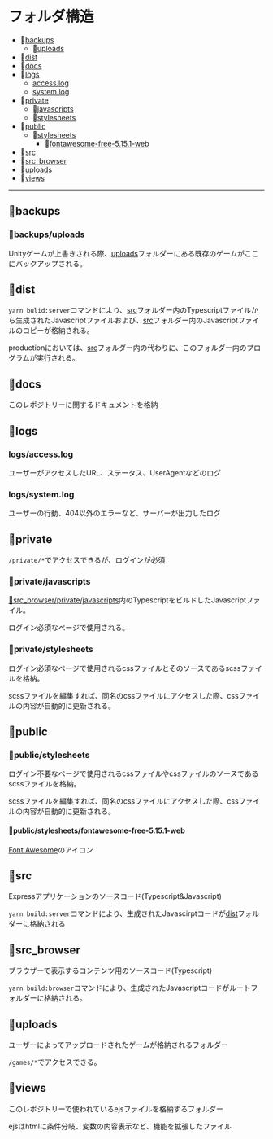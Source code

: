 # フォルダ構造

- 📁[backups](#backups)  
  - 📁[uploads](#backupsuploads)  
- 📁[dist](#dist)  
- 📁[docs](#docs)  
- 📁[logs](#logs)  
  - [access.log](#logsaccesslog)  
  - [system.log](#logssystemlog)  
- 📁[private](#private)  
  - 📁[javascripts](#privatejavascripts)  
  - 📁[stylesheets](#privatestylesheets)  
- 📁[public](#public)  
  - 📁[stylesheets](#publicstylesheets)  
    - 📁[fontawesome-free-5.15.1-web](#publicstylesheetsfontawesome-free-5151-web)  
- 📁[src](#src)  
- 📁[src_browser](#src_browser)  
- 📁[uploads](#uploads)  
- 📁[views](#views)  

---

## 📁backups

### 📁backups/uploads

Unityゲームが上書きされる際、[uploads](#📁uploads)フォルダーにある既存のゲームがここにバックアップされる。

## 📁dist

`yarn bulid:server`コマンドにより、[src](#📁src)フォルダー内のTypescriptファイルから生成されたJavascriptファイルおよび、[src](#📁src)フォルダー内のJavascriptファイルのコピーが格納される。

productionにおいては、[src](#📁src)フォルダー内の代わりに、このフォルダー内のプログラムが実行される。

## 📁docs

このレポジトリーに関するドキュメントを格納

## 📁logs

### logs/access.log

ユーザーがアクセスしたURL、ステータス、UserAgentなどのログ

### logs/system.log

ユーザーの行動、404以外のエラーなど、サーバーが出力したログ

## 📁private

`/private/*`でアクセスできるが、ログインが必須

### 📁private/javascripts

[📁src_browser/private/javascripts](📁src_browser/private/javascripts)内のTypescriptをビルドしたJavascriptファイル。

ログイン必須なページで使用される。

### 📁private/stylesheets

ログイン必須なページで使用されるcssファイルとそのソースであるscssファイルを格納。

scssファイルを編集すれば、同名のcssファイルにアクセスした際、cssファイルの内容が自動的に更新される。

## 📁public

### 📁public/stylesheets

ログイン不要なページで使用されるcssファイルやcssファイルのソースであるscssファイルを格納。

scssファイルを編集すれば、同名のcssファイルにアクセスした際、cssファイルの内容が自動的に更新される。

#### 📁public/stylesheets/fontawesome-free-5.15.1-web

[Font Awesome](https://fontawesome.com/)のアイコン

## 📁src

Expressアプリケーションのソースコード(Typescript&Javascript)

`yarn build:server`コマンドにより、生成されたJavascirptコードが[dist](#dist)フォルダーに格納される

## 📁src_browser

ブラウザーで表示するコンテンツ用のソースコード(Typescript)

`yarn build:browser`コマンドにより、生成されたJavascriptコードがルートフォルダーに格納される。

## 📁uploads

ユーザーによってアップロードされたゲームが格納されるフォルダー

`/games/*`でアクセスできる。

## 📁views

このレポジトリーで使われているejsファイルを格納するフォルダー

ejsはhtmlに条件分岐、変数の内容表示など、機能を拡張したファイル
